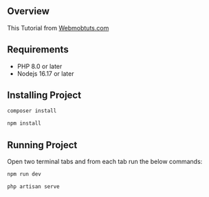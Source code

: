 ## Overview
This Tutorial from [Webmobtuts.com](https://webmobtuts.com/)

## Requirements

- PHP 8.0 or later
- Nodejs 16.17 or later


## Installing Project
```bash
composer install
```
```bash
npm install
```

## Running Project
Open two terminal tabs and from each tab run the below commands:

```bash
npm run dev
```

```bash
php artisan serve
```

